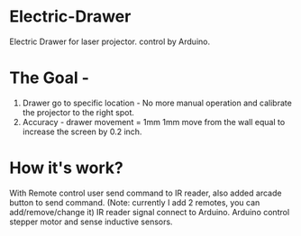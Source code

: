 # Electric-Drawer
Electric Drawer for laser projector. control by Arduino.

# The Goal -
1. Drawer go to specific location - No more manual operation and calibrate the projector to the right spot. 
2. Accuracy - drawer movement = 1mm
1mm move from the wall equal to increase the screen by 0.2 inch. 

# How it's work?
With Remote control user send command to IR reader, also added arcade button to send command. 
(Note: currently I add 2 remotes, you can add/remove/change it) 
IR reader signal connect to Arduino. 
Arduino control stepper motor and sense inductive sensors.
